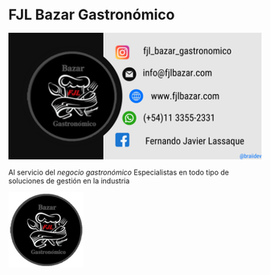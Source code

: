 # FJL Bazar Gastronómico 

[<picture><img src="https://raw.githubusercontent.com/braiidev/business-fjlbazar/main/img/banner.png"/></picture>](https://www.fjlbazar.com)

Al servicio del *negocio gastronómico*
Especialistas en todo tipo de soluciones de gestión en la industria


<picture><img src="https://raw.githubusercontent.com/braiidev/business-fjlbazar/main/img/ico.png" width="150"/></picture>
